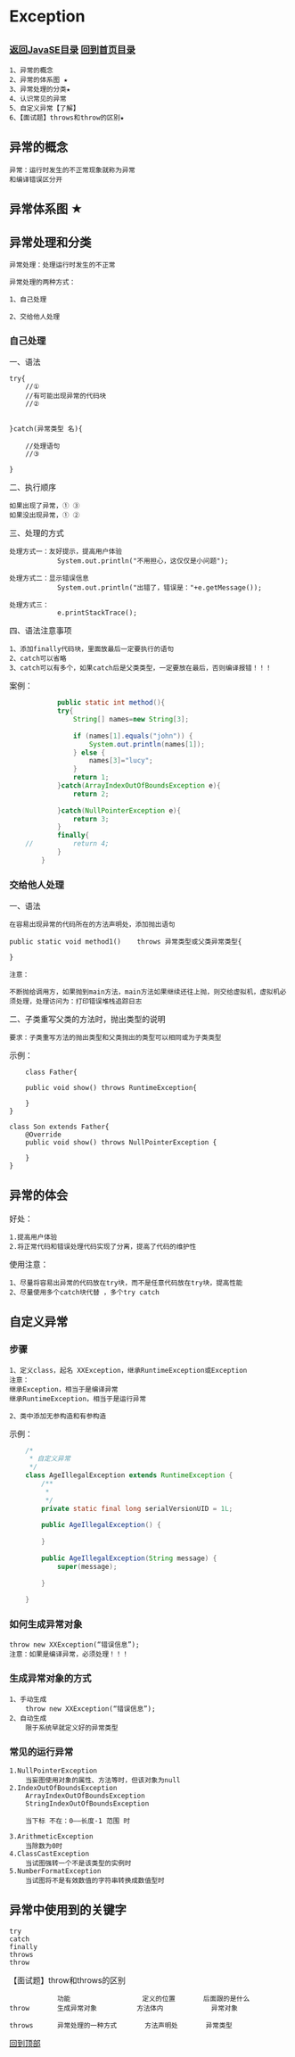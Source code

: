 Exception
====
##
### [返回JavaSE目录](./JavaSEDirectory.md) [回到首页目录](/README.md)


	1、异常的概念
	2、异常的体系图 ★
	3、异常处理的分类★
	4、认识常见的异常
	5、自定义异常【了解】
	6、【面试题】throws和throw的区别★

## 异常的概念

	异常：运行时发生的不正常现象就称为异常
	和编译错误区分开


## 异常体系图 ★



## 异常处理和分类

	异常处理：处理运行时发生的不正常
	
	异常处理的两种方式：
	
	1、自己处理
	
	2、交给他人处理

### 自己处理

一、语法

	try{
		//①
		//有可能出现异常的代码块
		//②
	
	
	}catch(异常类型 名){
	
		//处理语句
		//③
		
	}


二、执行顺序

	如果出现了异常，① ③
	如果没出现异常，① ②
	

三、处理的方式

	处理方式一：友好提示，提高用户体验
				System.out.println("不用担心，这仅仅是小问题");
	
	处理方式二：显示错误信息
				System.out.println("出错了，错误是："+e.getMessage());
	
	处理方式三：
				e.printStackTrace();


四、语法注意事项

	1、添加finally代码块，里面放最后一定要执行的语句
	2、catch可以省略
	3、catch可以有多个，如果catch后是父类类型，一定要放在最后，否则编译报错！！！


案例：
```java
			public static int method(){
			try{
				String[] names=new String[3];
	
				if (names[1].equals("john")) {
					System.out.println(names[1]);
				} else {
					names[3]="lucy";
				}
				return 1;
			}catch(ArrayIndexOutOfBoundsException e){
				return 2;
				
			}catch(NullPointerException e){
				return 3;
			}
			finally{
	//			return 4;
			}
		}
```
	


### 交给他人处理

	
一、语法

	在容易出现异常的代码所在的方法声明处，添加抛出语句
	
	public static void method1() 	throws 异常类型或父类异常类型{

	}

	注意：

	不断抛给调用方，如果抛到main方法，main方法如果继续还往上抛，则交给虚拟机，虚拟机必须处理，处理访问为：打印错误堆栈追踪日志


二、子类重写父类的方法时，抛出类型的说明

	要求：子类重写方法的抛出类型和父类抛出的类型可以相同或为子类类型


示例：

		class Father{
		
		public void show() throws RuntimeException{
			
		}
	}
	
	class Son extends Father{
		@Override
		public void show() throws NullPointerException {
			
		}
	}



## 异常的体会

好处：

	1.提高用户体验
	2.将正常代码和错误处理代码实现了分离，提高了代码的维护性

使用注意：

	1、尽量将容易出异常的代码放在try块，而不是任意代码放在try块，提高性能
	2、尽量使用多个catch块代替 ，多个try catch
	

	

## 自定义异常

### 步骤

	1、定义class，起名 XXException，继承RuntimeException或Exception
	注意：
	继承Exception，相当于是编译异常
	继承RuntimeException，相当于是运行异常
	
	2、类中添加无参构造和有参构造

示例：
```java
	/*
	 * 自定义异常
	 */
	class AgeIllegalException extends RuntimeException {
		/**
		 * 
		 */
		private static final long serialVersionUID = 1L;
	
		public AgeIllegalException() {
	
		}
	
		public AgeIllegalException(String message) {
			super(message);
	
		}
	
	}
```

### 如何生成异常对象

	throw new XXException(“错误信息”);
	注意：如果是编译异常，必须处理！！！


### 生成异常对象的方式

	1、手动生成
		throw new XXException(“错误信息”);
	2、自动生成
		限于系统早就定义好的异常类型
		



### 常见的运行异常

	1.NullPointerException
		当妄图使用对象的属性、方法等时，但该对象为null
	2.IndexOutOfBoundsException
		ArrayIndexOutOfBoundsException
		StringIndexOutOfBoundsException
		
		当下标 不在：0——长度-1 范围 时

	3.ArithmeticException
		当除数为0时
	4.ClassCastException
		当试图强转一个不是该类型的实例时
	5.NumberFormatException
		当试图将不是有效数值的字符串转换成数值型时

## 异常中使用到的关键字

	try
	catch
	finally
	throws
	throw


【面试题】throw和throws的区别
	
				功能					定义的位置		后面跟的是什么
	throw		生成异常对象			方法体内			异常对象
	
	throws		异常处理的一种方式		方法声明处		异常类型


[回到顶部](#readme)
